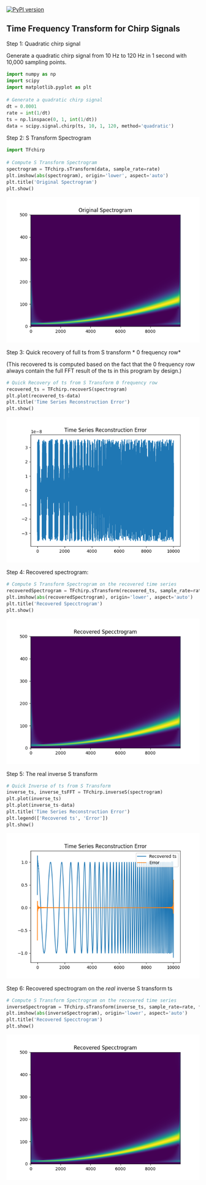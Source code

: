 [![PyPI version](https://badge.fury.io/py/TFchirp.svg)](https://badge.fury.io/py/TFchirp)

## Time Frequency Transform for Chirp Signals

Step 1: Quadratic chirp signal

Generate a quadratic chirp signal from 10 Hz to 120 Hz in 1 second with 10,000 sampling points.

```Python
import numpy as np
import scipy
import matplotlib.pyplot as plt

# Generate a quadratic chirp signal
dt = 0.0001
rate = int(1/dt)
ts = np.linspace(0, 1, int(1/dt))
data = scipy.signal.chirp(ts, 10, 1, 120, method='quadratic')
```

Step 2: S Transform Spectrogram

```Python
import TFchirp

# Compute S Transform Spectrogram
spectrogram = TFchirp.sTransform(data, sample_rate=rate)
plt.imshow(abs(spectrogram), origin='lower', aspect='auto')
plt.title('Original Spectrogram')
plt.show()
```

![Original Spectrogram](https://github.com/xli2522/S-Transform/blob/main/img/original_spectrogram.png?raw=true)

Step 3: Quick recovery of full ts from S transform * 0 frequency row*

(This recovered ts is computed based on the fact that the 0 frequency row always contain the full FFT result of the ts in this program by design.)

```Python
# Quick Recovery of ts from S Transform 0 frequency row
recovered_ts = TFchirp.recoverS(spectrogram)
plt.plot(recovered_ts-data)
plt.title('Time Series Reconstruction Error')
plt.show()
```

![Reconstruction Error](https://github.com/xli2522/S-Transform/blob/main/img/reconstruction_error.png?raw=true)

Step 4: Recovered spectrogram:

```Python
# Compute S Transform Spectrogram on the recovered time series
recoveredSpectrogram = TFchirp.sTransform(recovered_ts, sample_rate=rate, frange=[0,500])
plt.imshow(abs(recoveredSpectrogram), origin='lower', aspect='auto')
plt.title('Recovered Specctrogram')
plt.show()
```

![Recovered](https://github.com/xli2522/S-Transform/blob/main/img/recovered_spectrogram.png?raw=true)

Step 5: The real inverse S transform

```python
# Quick Inverse of ts from S Transform
inverse_ts, inverse_tsFFT = TFchirp.inverseS(spectrogram)
plt.plot(inverse_ts)
plt.plot(inverse_ts-data)
plt.title('Time Series Reconstruction Error')
plt.legend(['Recovered ts', 'Error'])
plt.show()
```

![Recovered ts and Error](https://github.com/xli2522/S-Transform/blob/main/img/recovered_ts_error.png?raw=true)

Step 6: Recovered spectrogram on the *real* inverse S transform ts

```python
# Compute S Transform Spectrogram on the recovered time series
inverseSpectrogram = TFchirp.sTransform(inverse_ts, sample_rate=rate, frange=[0,500])
plt.imshow(abs(inverseSpectrogram), origin='lower', aspect='auto')
plt.title('Recovered Specctrogram')
plt.show()
```

![Recovered Spectrogram](https://github.com/xli2522/S-Transform/blob/main/img/real_recovered_spectrogram.png?raw=true)


